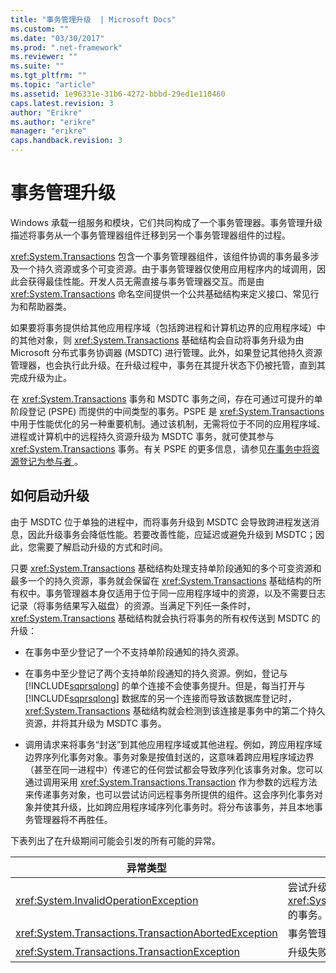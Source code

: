 ```yaml
---
title: "事务管理升级  | Microsoft Docs"
ms.custom: ""
ms.date: "03/30/2017"
ms.prod: ".net-framework"
ms.reviewer: ""
ms.suite: ""
ms.tgt_pltfrm: ""
ms.topic: "article"
ms.assetid: 1e96331e-31b6-4272-bbbd-29ed1e110460
caps.latest.revision: 3
author: "Erikre"
ms.author: "erikre"
manager: "erikre"
caps.handback.revision: 3
---
```

# 事务管理升级 
Windows 承载一组服务和模块，它们共同构成了一个事务管理器。事务管理升级描述将事务从一个事务管理器组件迁移到另一个事务管理器组件的过程。  
  
 <xref:System.Transactions> 包含一个事务管理器组件，该组件协调的事务最多涉及一个持久资源或多个可变资源。由于事务管理器仅使用应用程序内的域调用，因此会获得最佳性能。开发人员无需直接与事务管理器交互。而是由 <xref:System.Transactions> 命名空间提供一个公共基础结构来定义接口、常见行为和帮助器类。  
  
 如果要将事务提供给其他应用程序域（包括跨进程和计算机边界的应用程序域）中的其他对象，则 <xref:System.Transactions> 基础结构会自动将事务升级为由 Microsoft 分布式事务协调器 \(MSDTC\) 进行管理。此外，如果登记其他持久资源管理器，也会执行此升级。在升级过程中，事务在其提升状态下仍被托管，直到其完成升级为止。  
  
 在 <xref:System.Transactions> 事务和 MSDTC 事务之间，存在可通过可提升的单阶段登记 \(PSPE\) 而提供的中间类型的事务。PSPE 是 <xref:System.Transactions> 中用于性能优化的另一种重要机制。通过该机制，无需将位于不同的应用程序域、进程或计算机中的远程持久资源升级为 MSDTC 事务，就可使其参与 <xref:System.Transactions> 事务。有关 PSPE 的更多信息，请参见[在事务中将资源登记为参与者 ](../../../../docs/framework/data/transactions/enlisting-resources-as-participants-in-a-transaction.md)。  
  
## 如何启动升级  
 由于 MSDTC 位于单独的进程中，而将事务升级到 MSDTC 会导致跨进程发送消息，因此升级事务会降低性能。若要改善性能，应延迟或避免升级到 MSDTC；因此，您需要了解启动升级的方式和时间。  
  
 只要 <xref:System.Transactions> 基础结构处理支持单阶段通知的多个可变资源和最多一个的持久资源，事务就会保留在 <xref:System.Transactions> 基础结构的所有权中。事务管理器本身仅适用于位于同一应用程序域中的资源，以及不需要日志记录（将事务结果写入磁盘）的资源。当满足下列任一条件时，<xref:System.Transactions> 基础结构就会执行将事务的所有权传送到 MSDTC 的升级：  
  
-   在事务中至少登记了一个不支持单阶段通知的持久资源。  
  
-   在事务中至少登记了两个支持单阶段通知的持久资源。例如，登记与 [!INCLUDE[sqprsqlong](../../../../includes/sqprsqlong-md.md)] 的单个连接不会使事务提升。但是，每当打开与 [!INCLUDE[sqprsqlong](../../../../includes/sqprsqlong-md.md)] 数据库的另一个连接而导致该数据库登记时，<xref:System.Transactions> 基础结构就会检测到该连接是事务中的第二个持久资源，并将其升级为 MSDTC 事务。  
  
-   调用请求来将事务“封送”到其他应用程序域或其他进程。例如，跨应用程序域边界序列化事务对象。事务对象是按值封送的，这意味着跨应用程序域边界（甚至在同一进程中）传递它的任何尝试都会导致序列化该事务对象。您可以通过调用采用 <xref:System.Transactions.Transaction> 作为参数的远程方法来传递事务对象，也可以尝试访问远程事务所提供的组件。这会序列化事务对象并使其升级，比如跨应用程序域序列化事务时。将分布该事务，并且本地事务管理器将不再胜任。  
  
 下表列出了在升级期间可能会引发的所有可能的异常。  
  
|异常类型|条件|  
|----------|--------|  
|<xref:System.InvalidOperationException>|尝试升级隔离级别等于 <xref:System.Transactions.IsolationLevel> 的事务。|  
|<xref:System.Transactions.TransactionAbortedException>|事务管理器已关闭。|  
|<xref:System.Transactions.TransactionException>|升级失败并且应用程序已中止。|